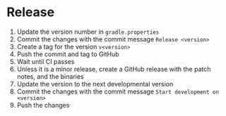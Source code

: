 # Release

1. Update the version number in `gradle.properties`
2. Commit the changes with the commit message `Release <version>`
3. Create a tag for the version `v<version>`
4. Push the commit and tag to GitHub
5. Wait until CI passes
6. Unless it is a minor release, create a GitHub release with the patch notes, and the binaries
7. Update the version to the next developmental version
8. Commit the changes with the commit message `Start development on <version>`
9. Push the changes
